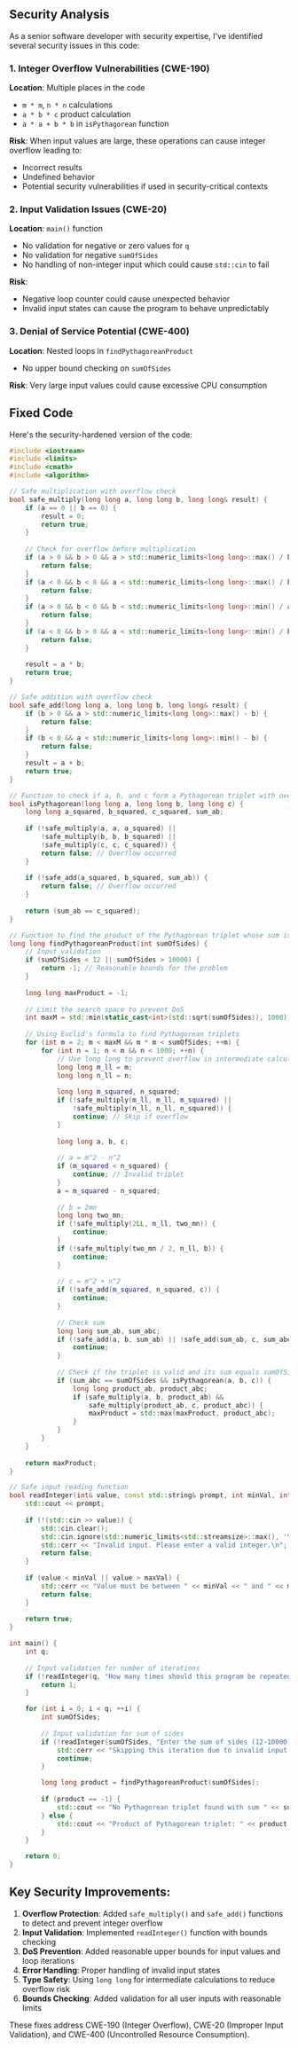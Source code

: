 ## Security Analysis

As a senior software developer with security expertise, I've identified several security issues in this code:

### 1. **Integer Overflow Vulnerabilities (CWE-190)**

**Location**: Multiple places in the code
- `m * m`, `n * n` calculations
- `a * b * c` product calculation
- `a * a + b * b` in `isPythagorean` function

**Risk**: When input values are large, these operations can cause integer overflow leading to:
- Incorrect results
- Undefined behavior
- Potential security vulnerabilities if used in security-critical contexts

### 2. **Input Validation Issues (CWE-20)**

**Location**: `main()` function
- No validation for negative or zero values for `q`
- No validation for negative `sumOfSides`
- No handling of non-integer input which could cause `std::cin` to fail

**Risk**: 
- Negative loop counter could cause unexpected behavior
- Invalid input states can cause the program to behave unpredictably

### 3. **Denial of Service Potential (CWE-400)**

**Location**: Nested loops in `findPythagoreanProduct`
- No upper bound checking on `sumOfSides`

**Risk**: Very large input values could cause excessive CPU consumption

## Fixed Code

Here's the security-hardened version of the code:

```cpp
#include <iostream>
#include <limits>
#include <cmath>
#include <algorithm>

// Safe multiplication with overflow check
bool safe_multiply(long long a, long long b, long long& result) {
    if (a == 0 || b == 0) {
        result = 0;
        return true;
    }
    
    // Check for overflow before multiplication
    if (a > 0 && b > 0 && a > std::numeric_limits<long long>::max() / b) {
        return false;
    }
    if (a < 0 && b < 0 && a < std::numeric_limits<long long>::max() / b) {
        return false;
    }
    if (a > 0 && b < 0 && b < std::numeric_limits<long long>::min() / a) {
        return false;
    }
    if (a < 0 && b > 0 && a < std::numeric_limits<long long>::min() / b) {
        return false;
    }
    
    result = a * b;
    return true;
}

// Safe addition with overflow check
bool safe_add(long long a, long long b, long long& result) {
    if (b > 0 && a > std::numeric_limits<long long>::max() - b) {
        return false;
    }
    if (b < 0 && a < std::numeric_limits<long long>::min() - b) {
        return false;
    }
    result = a + b;
    return true;
}

// Function to check if a, b, and c form a Pythagorean triplet with overflow protection
bool isPythagorean(long long a, long long b, long long c) {
    long long a_squared, b_squared, c_squared, sum_ab;
    
    if (!safe_multiply(a, a, a_squared) || 
        !safe_multiply(b, b, b_squared) || 
        !safe_multiply(c, c, c_squared)) {
        return false; // Overflow occurred
    }
    
    if (!safe_add(a_squared, b_squared, sum_ab)) {
        return false; // Overflow occurred
    }
    
    return (sum_ab == c_squared);
}

// Function to find the product of the Pythagorean triplet whose sum is given
long long findPythagoreanProduct(int sumOfSides) {
    // Input validation
    if (sumOfSides < 12 || sumOfSides > 10000) {
        return -1; // Reasonable bounds for the problem
    }
    
    long long maxProduct = -1;
    
    // Limit the search space to prevent DoS
    int maxM = std::min(static_cast<int>(std::sqrt(sumOfSides)), 1000);
    
    // Using Euclid's formula to find Pythagorean triplets
    for (int m = 2; m < maxM && m * m < sumOfSides; ++m) {
        for (int n = 1; n < m && n < 1000; ++n) {
            // Use long long to prevent overflow in intermediate calculations
            long long m_ll = m;
            long long n_ll = n;
            
            long long m_squared, n_squared;
            if (!safe_multiply(m_ll, m_ll, m_squared) || 
                !safe_multiply(n_ll, n_ll, n_squared)) {
                continue; // Skip if overflow
            }
            
            long long a, b, c;
            
            // a = m^2 - n^2
            if (m_squared < n_squared) {
                continue; // Invalid triplet
            }
            a = m_squared - n_squared;
            
            // b = 2mn
            long long two_mn;
            if (!safe_multiply(2LL, m_ll, two_mn)) {
                continue;
            }
            if (!safe_multiply(two_mn / 2, n_ll, b)) {
                continue;
            }
            
            // c = m^2 + n^2
            if (!safe_add(m_squared, n_squared, c)) {
                continue;
            }
            
            // Check sum
            long long sum_ab, sum_abc;
            if (!safe_add(a, b, sum_ab) || !safe_add(sum_ab, c, sum_abc)) {
                continue;
            }
            
            // Check if the triplet is valid and its sum equals sumOfSides
            if (sum_abc == sumOfSides && isPythagorean(a, b, c)) {
                long long product_ab, product_abc;
                if (safe_multiply(a, b, product_ab) && 
                    safe_multiply(product_ab, c, product_abc)) {
                    maxProduct = std::max(maxProduct, product_abc);
                }
            }
        }
    }
    
    return maxProduct;
}

// Safe input reading function
bool readInteger(int& value, const std::string& prompt, int minVal, int maxVal) {
    std::cout << prompt;
    
    if (!(std::cin >> value)) {
        std::cin.clear();
        std::cin.ignore(std::numeric_limits<std::streamsize>::max(), '\n');
        std::cerr << "Invalid input. Please enter a valid integer.\n";
        return false;
    }
    
    if (value < minVal || value > maxVal) {
        std::cerr << "Value must be between " << minVal << " and " << maxVal << ".\n";
        return false;
    }
    
    return true;
}

int main() {
    int q;
    
    // Input validation for number of iterations
    if (!readInteger(q, "How many times should this program be repeated (1-100): ", 1, 100)) {
        return 1;
    }

    for (int i = 0; i < q; ++i) {
        int sumOfSides;
        
        // Input validation for sum of sides
        if (!readInteger(sumOfSides, "Enter the sum of sides (12-10000): ", 12, 10000)) {
            std::cerr << "Skipping this iteration due to invalid input.\n";
            continue;
        }

        long long product = findPythagoreanProduct(sumOfSides);
        
        if (product == -1) {
            std::cout << "No Pythagorean triplet found with sum " << sumOfSides << std::endl;
        } else {
            std::cout << "Product of Pythagorean triplet: " << product << std::endl;
        }
    }

    return 0;
}
```

## Key Security Improvements:

1. **Overflow Protection**: Added `safe_multiply()` and `safe_add()` functions to detect and prevent integer overflow
2. **Input Validation**: Implemented `readInteger()` function with bounds checking
3. **DoS Prevention**: Added reasonable upper bounds for input values and loop iterations
4. **Error Handling**: Proper handling of invalid input states
5. **Type Safety**: Using `long long` for intermediate calculations to reduce overflow risk
6. **Bounds Checking**: Added validation for all user inputs with reasonable limits

These fixes address CWE-190 (Integer Overflow), CWE-20 (Improper Input Validation), and CWE-400 (Uncontrolled Resource Consumption).